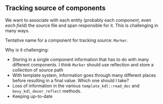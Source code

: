## Tracking source of components

We want to associate with each entity (probably each _component_, even _each
field_) the source file and span responsible for it. This is challenging in
many ways.

Tentative name for a component for tracking source: `Marker`.

Why is it challenging:

* Storing in a single component information that has to do with many different
  components. I think `Marker` should use reflection and store a collection of
  source path
* With template system, information goes through many different places before
  resulting in a final value. Which one should I take?
* Loss of information in the various `template_kdl::read_doc` and
  `bevy_kdl_deser_reflect` methods.
* Keeping up-to-date